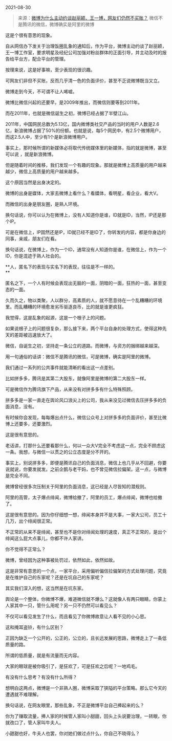 2021-08-30

> 来源：[微博为什么主动约谈赵丽颖、王一博，网友们仍然不买账？](http://mp.weixin.qq.com/s?__biz=MzU3NDc5Nzc0NQ==&mid=2247506399&idx=1&sn=d35169eb6dbe00e5ab3d5d65563cfba0&chksm=fd2e7b01ca59f217b308401ba4f1787ef351c63e16a26494526a627cc09eb3c27dd6c8837744&scene=27#wechat_redirect)
> 微信不是腾讯的微信，微博确实是阿里的微博

这是个很有意思的现象。

  

自从网信办下发关于治理饭圈乱象的通知后，作为平台，微博主动约谈了赵丽颖，王一博工作室，要求明星及经纪公司加强对粉丝群体的正面引导，并主动及时的报告给平台方，配合平台的管理。

  

按理来说，这是好事嘛，至少表现的很识趣。  

  

可网友们非但不买账，反而几乎清一色的负面评价，甚至不乏说微博既当又立。

  

微博走到今天，不可谓不让人唏嘘。  

  

微博比微信兴起的还要早，是2009年推出，而微信则要等到2011年。  

  

而在2011年，也就是微信诞生之初，微博已经占据了半壁江山。  

  

2011年，中国网民总数为5.13亿，国内微博类社交产品的当时的用户人数是2.6亿，新浪微博占据了50%的份额。也就是说，每5个网民中，有2.5个微博用户，而这2.5人中，至少有1个是新浪微博用户。

  

事实上，那时候所谓的新媒体必将取代传统媒体里的新媒体，指的就是微博，甚至可以说 ，就是新浪微博。  

  

但是随着时间的推移，我们发现一个有趣的现象。那就是微博上高质量的用户越来越少，微信上高质量的用户越来越多。  

  

这个原因当然是出身决定的。  

  

微博的出身是媒体，大家去微博上看什么？看媒体，看明星，看企业，看大V。

  

而微信的出身是朋友圈，是熟人环境。

  

换句话说，你可以认为在微博上，没有人知道你是谁，ID就是ID，当然，IP还是那个IP。

  

可是在微信上，IP固然还是IP，ID就已经不是ID了，你转发的内容，都是你身边的同事，亲戚，朋友们在看。  

  

换句话说，在微博上，作为一个ID，通常没有人知道你是谁，在微信上，作为一个ID，你是混迹于熟人社会的。

  

 **人，匿名下的表现与实名下的表现，往往是不一样的。  
**

  

匿名之下，一个人有时候会表现出无脑的一面，阴暗的一面，狂热的一面，甚至变态的一面。  

  

久而久之，物以类聚，人以群分，高素质的人，就不愿意待在一个乱糟糟的环境里。而乱糟糟的环境愈发劣币驱逐良币，比的就是谁更疯狂。

  

我觉得，这是乱象的起源，这是一个根子上的问题。

  

如果说根子上的问题很复杂，那么接下来，两个平台自身的处理方式，使得这种先天的差距被迅速放大了。  

  

微信，自诞生之初，坚持走一条公立的道路。而微博，与资方的捆绑越来越深。

  

用一句通俗的话讲：微信不是腾讯的微信，可是微博，确实是阿里的微博。  

  

我们通过一系列的公共事件就能清晰的看出这一点差别。  

  

比如拼多多，腾讯是其第二大股东，就像阿里是微博的第二大股东一样。  

  

可是微信作为腾讯旗下产品，从来没有对拼多多有什么特殊照顾。

  

拼多多是一家一直走在舆论风口浪尖上的公司，我从来没见过微信去压拼多多的负面消息，没有。  

  

有时候你会发现，每每爆出点什么，微信公众号上对拼多多的负面评价，甚至比微博上还要多，还要激烈。  

  

这是很有意思的。

  

老话讲，打那什么还要看那什么，何以一众大V完全不考虑这一点，完全不顾虑这一条。我想，与微信一以贯之的公立态度是分不开的。  

  

事实上，别说拼多多，即便是腾讯自己的负面消息，微信上也几乎从不回避，你要说就说，你要发就发。之前企鹅与老干妈，也不曾见微信拉偏架。这一点，与微博是完全不同。

  

微博曾经很多次压制关于阿里的负面消息，这已经是人尽皆知的潜规则。  

  

阿里的高管，太子爆点绯闻，微博给撤了，阿里的员工，爆点绯闻，微博也给撤了。  

  

这是很有意思的。因为你仔细想一想，绯闻本身并不是大事，一家大公司，员工十几万，出个绯闻很正常。

  

不正常的从来不是绯闻，甚至也不是你对绯闻处理的速度，真正不正常的，是出个绯闻这么屁大点事儿，你都不许人家讲。

  

你不觉得不正常么？

  

微博，曾经因为这种事被处罚过，依然如此，依然如故。  

  

这是非常有意思的一个点，一家平台，采用偏听偏信拉偏架的方式处理问题，究竟是在维护自己的东家呢？还是在坑自己的东家呢？  

  

其实我们深入的想，这当然是在坑东家。

  

舆论是一个整体，你微博不爆，难道微信就不爆么？这就像人有两只眼睛，你蒙上人家其中一只，管什么用呢？另一只不仍然可以看见么？  

  

不仅可以看见发生了什么，而且看见了你微博故意让人看不见的小心思。

  

这和掩耳盗铃，有什么区别？  

  

正因为缺乏一个公开的，公正的，公立的，且长远发展的思路，微博走上了一条低质量的路。  

  

所谓的低质量，就是有流量而无内容。

  

大家的眼球是被你吸引了，是狂欢了，可是狂欢之后呢？一地鸡毛。

  

有没有什么思考？有没有什么所得？  

  

想明白这两点，微博是一个非熟人圈，微博采取了狭隘的平台策略。那么它今天的遭遇就不难理解。  

  

换句话说，在网友眼里，那些乱象，不正是微博平台自己捧起来的么？  

  

你为了赚取流量，捧人家的时候管人家叫小甜甜，回头上头说要治理，一转眼，你就改口了，管人家叫牛夫人。  

  

小甜甜也好，牛夫人也罢，你对她们做过点什么，你自己不晓得么？

